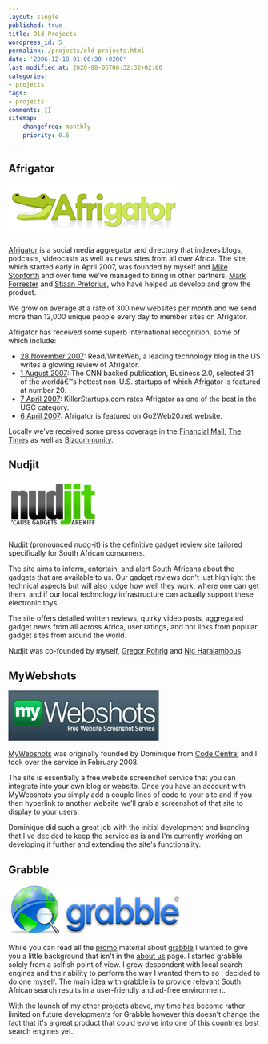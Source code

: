 ```yaml
---
layout: single
published: true
title: Old Projects
wordpress_id: 5
permalink: /projects/old-projects.html
date: '2006-12-18 01:06:30 +0200'
last_modified_at: 2020-08-06T00:32:32+02:00
categories:
- projects
tags:
- projects
comments: []
sitemap:
    changefreq: monthly
    priority: 0.6
---
```

<h2 class="pagetitle">Afrigator</h2>
<a href="http://afrigator.com/" target="_blank"><img alt="africa's largest content aggregator" src="/assets/images/uploads/images/afrigator350x106.png" /></a>

<a href="http://afrigator.com">Afrigator</a> is a social media aggregator and directory that indexes blogs, podcasts, videocasts as well as news sites from all over Africa. The site, which started early in April 2007, was founded by myself and <a href="http://mikestopforth.com">Mike Stopforth</a> and over time we've managed to bring in other partners, <a href="http://markforrester.co.za">Mark Forrester</a> and <a href="http://www.stii.za.net">Stiaan Pretorius</a>, who have helped us develop and grow the product.

We grow on average at a rate of 300 new websites per month and we send more than 12,000 unique people every day to member sites on Afrigator.

Afrigator has received some superb International recognition, some of which include:

<ul>
<li><a href="http://www.readwriteweb.com/archives/afrigator.php">28 November 2007</a>: Read/WriteWeb, a leading technology blog in the US writes a glowing review of Afrigator.</li>
<li><a href="http://money.cnn.com/galleries/2007/biz2/0707/gallery.web_world.biz2/20.html">1 August 2007</a>: The CNN backed publication, Business 2.0, selected 31 of the world&acirc;&euro;&trade;s hottest non-U.S. startups of which Afrigator is featured at number 20.</li>
<li><a href="http://www.killerstartups.com/User-Gen-Content/Afrigator--Africas-Talking-Are-You-Listening/">7 April 2007</a>: KillerStartups.com rates Afrigator as one of the best in the UGC category. </li>
<li><a href="http://www.flickr.com/photos/justinhartman/457511489/">6 April 2007</a>: Afrigator is featured on Go2Web20.net website.</li>
</ul>
Locally we've received some press coverage in the <a href="http://secure.financialmail.co.za/07/0427/technology/atech.htm">Financial Mail</a>, <a href="http://www.thetimes.co.za/Business/Money/Article.aspx?id=526233">The Times</a> as well as <a href="http://bizcommunity.com/Article/196/16/16763.html">Bizcommunity</a>.



<h2 class="pagetitle">Nudjit</h2>
<a href="http://nudjit.com/" target="_blank"><img src='/assets/images/uploads/2008/03/nudjit.jpg' alt='Nudjit - Gadget Reviews for South Africa' /></a>

<a href="http://nudjit.com">Nudjit</a> (pronounced nudg-it) is the definitive gadget review site tailored specifically for South African consumers.

The site aims to inform, entertain, and alert South Africans about the gadgets that are available to us. Our gadget reviews don't just highlight the technical aspects but will also judge how well they work, where one can get them, and if our local technology infrastructure can actually support these electronic toys.

The site offers detailed written reviews, quirky video posts, aggregated gadget news from all across Africa, user ratings, and hot links from popular gadget sites from around the world.

Nudjit was co-founded by myself, <a href="http://groogle.co.za">Gregor Rohrig</a> and <a href="http://nicharalambous.com">Nic Haralambous</a>.



<h2 class="pagetitle">MyWebshots</h2>
<a href="http://www.mywebshots.co.za/" target="_blank"><img src='/assets/images/uploads/2008/03/mywebshots.jpg' alt='MyWebShots - Free Website Screenshot Service' /></a>

<a href="http://www.mywebshots.co.za">MyWebshots</a> was originally founded by Dominique from <a href="http://codecentral.co.za/">Code Central</a> and I took over the service in February 2008.

The site is essentially a free website screenshot service that you can integrate into your own blog or website. Once you have an account with MyWebshots you simply add a couple lines of code to your site and if you then hyperlink to another website we'll grab a screenshot of that site to display to your users.

Dominique did such a great job with the initial development and branding that I've decided to keep the service as is and I'm currently working on developing it further and extending the site's functionality.



<h2 class="pagetitle">Grabble</h2>
<a href="http://www.grabble.co.za/" target="_blank"><img alt="south african search engine" src="/assets/images/uploads/images/grabble.jpg" /></a>

While you can read all the <a href="http://www.grabble.co.za/about.php">promo</a> material about <a href="http://www.grabble.co.za">grabble</a> I wanted to give you a little background that isn't in the <a href="http://www.grabble.co.za/about.php">about us</a> page. I started grabble solely from a selfish point of view. I grew despondent with local search engines and their ability to perform the way I wanted them to so I decided to do one myself. The main idea with grabble is to provide relevant South African search results in a user-friendly and ad-free environment.

With the launch of my other projects above, my time has become rather limited on future developments for Grabble however this doesn't change the fact that it's a great product that could evolve into one of this countries best search engines yet.

